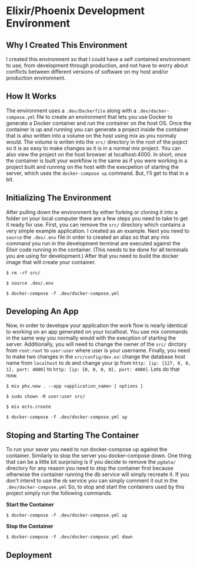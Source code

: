 
# Elixir/Phoenix Development Environment

## Why I Created This Environment

I created this environment so that I could have a self contained environment to
use, from development through production, and not have to worry about conflicts
between different versions of software on my host and/or production environment.

## How It Works

The environment uses a `.dev/Dockerfile` along with a `.dev/docker-compose.yml`
file to create an environment that lets you use Docker to generate a Docker
container and run the container on the host OS. Once the container is up and
running you can generate a project inside the container that is also written
into a volume on the host using mix as you normaly would. The volume is writen
into the `src/` directory in the root of the poject so it is as easy to make
changes as it is in a normal mix project. You can also view the project on the
host browser at localhost:4000. In short, once the container is built your
workflow is the same as if you were working in a project built and running on
the host with the execpetion of starting the server, which uses the
`docker-compose up` command. But, I'll get to that in a bit.

## Initializing The Environment

After pulling down the environment by either forking or cloning it into a
folder on your local computer there are a few steps you need to take to get it
ready for use. First, you can remove the `src/` directory which contains a very
simple example application. I created as an example. Next you need to `source`
the `.dev/.env` file in order to created an alias so that any mix command you
run in the development terminal are executed against the Elixir code running
in the container. (This needs to be done for all terminals you are using for
development.) After that you need to build the docker image that will create
your container. 

`$ rm -rf src/`

`$ source .dev/.env`

`$ docker-compose -f .dev/docker-compose.yml`

## Developing An App

Now, in order to develope your application the work flow is nearly identical to
working on an app generated on your localhost. You use mix commands in the same
way you normally would with the execption of starting the server. Additionally,
you will need to change the owner of the `src/` dirctory from `root:root` to
`user:user` where user is your username. Finally, you need to make two changes
in the `src/config/dev.ex`: change the database host name from `localhost` to `db`
and change your ip from `http: [ip: {127, 0, 0, 1}, port: 4000]` to `http: [ip:
{0, 0, 0, 0}, port: 4000]`. Lets do that now.

`$ mix phx.new . --app <application_name> [ options ]`

`$ sudo chown -R user:user src/`

`$ mix ecto.create`

`$ docker-compose -f .dev/docker-compose.yml up`

## Stoping and Starting The Container

To run your sever you need to run docker-compose up against the container.
Similarly to stop the server you docker-compose down. One thing that can be a
little bit surprising is if you decide to remove the `pgdata/` directory
for any reason you need to stop the container first because otherwise the
container running the db service will simply recreate it. If you don't intend to
use the `db` service you can simply comment it out in the
`.dev/docker-compose.yml` So, to stop and start the containers used by this
project simply run the following commands. 

__Start the Container__

`$ docker-compose -f .dev/docker-compose.yml up`

__Stop the Container__

`$ docker-compose -f .dev/docker-compose.yml down`

## Deployment
